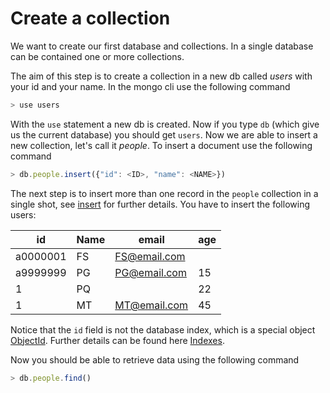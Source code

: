 # Create a collection
We want to create our first database and collections.
In a single database can be contained one or
more collections.

The aim of this step is to create a collection
in a new db called *users* with your id and your name. 
In the mongo cli use the following command
```javascript
> use users
```
With the `use` statement a new db is created.
Now if you type `db` (which give us the current
database) you should get `users`. 
Now we are able to insert a new collection, let's call
it *people*. To insert a document use the following command 
```javascript
> db.people.insert({"id": <ID>, "name": <NAME>})
```
The next step is to insert more than one record
in the `people` collection in a single shot, see [insert](https://docs.mongodb.com/manual/reference/method/db.collection.insert/)
for further details. 
You have to insert the following
users:

| id | Name     |  email | age |
|------|-----------------|---|---|
| a0000001   | FS |  FS@email.com |   |   |
| a9999999   | PG  | PG@email.com  |  15 |   |
| 1   | PQ         |   |  22 |   |
| 1   | MT         |  MT@email.com |  45 ||

Notice that the `id` field is not the database
index, which is a special object [ObjectId](https://docs.mongodb.com/manual/reference/method/ObjectId/). Further details
can be found here [Indexes](https://docs.mongodb.com/manual/indexes/).

Now you should be able to retrieve data using
the following command
```javascript
> db.people.find()
```

 